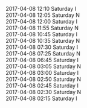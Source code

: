 2017-04-08 12:10 Saturday  I  
2017-04-08 12:05 Saturday  N  
2017-04-08 12:00 Saturday  I  
2017-04-08 11:55 Saturday  N  
2017-04-08 10:45 Saturday  I  
2017-04-08 10:35 Saturday  N  
2017-04-08 07:30 Saturday  I  
2017-04-08 07:25 Saturday  N  
2017-04-08 06:45 Saturday  I  
2017-04-08 03:05 Saturday  N  
2017-04-08 03:00 Saturday  I  
2017-04-08 02:50 Saturday  N  
2017-04-08 02:45 Saturday  I  
2017-04-08 02:30 Saturday  N  
2017-04-08 02:15 Saturday  I  

